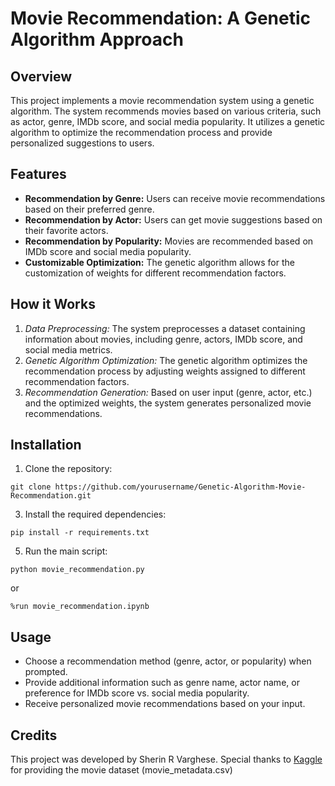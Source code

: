 # Movie Recommendation: A Genetic Algorithm Approach

## Overview 
This project implements a movie recommendation system using a genetic algorithm. The system recommends movies based on various criteria, such as actor, genre, IMDb score, and social media popularity. It utilizes a genetic algorithm to optimize the recommendation process and provide personalized suggestions to users.

## Features
- **Recommendation by Genre:** Users can receive movie recommendations based on their preferred genre.
- **Recommendation by Actor:** Users can get movie suggestions based on their favorite actors.
- **Recommendation by Popularity:** Movies are recommended based on IMDb score and social media popularity.
- **Customizable Optimization:** The genetic algorithm allows for the customization of weights for different recommendation factors.

## How it Works
1. *Data Preprocessing:* The system preprocesses a dataset containing information about movies, including genre, actors, IMDb score, and social media metrics.
2. *Genetic Algorithm Optimization:* The genetic algorithm optimizes the recommendation process by adjusting weights assigned to different recommendation factors.
3. *Recommendation Generation:* Based on user input (genre, actor, etc.) and the optimized weights, the system generates personalized movie recommendations.

## Installation
1. Clone the repository:
```
git clone https://github.com/yourusername/Genetic-Algorithm-Movie-Recommendation.git
```
3. Install the required dependencies:
```
pip install -r requirements.txt
```
5. Run the main script:
```
python movie_recommendation.py
```
or
```
%run movie_recommendation.ipynb
```

## Usage
- Choose a recommendation method (genre, actor, or popularity) when prompted.
- Provide additional information such as genre name, actor name, or preference for IMDb score vs. social media popularity.
- Receive personalized movie recommendations based on your input.

## Credits
This project was developed by Sherin R Varghese. Special thanks to [Kaggle](https://www.kaggle.com/datasets/rounakbanik/the-movies-dataset/data?select=movies_metadata.csv) for providing the movie dataset (movie_metadata.csv)


